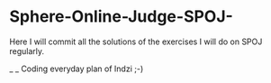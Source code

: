 # Sphere-Online-Judge-SPOJ-
Here I will commit all the solutions of the exercises I will do on SPOJ regularly.

_ _
Coding everyday plan of Indzi ;-)
